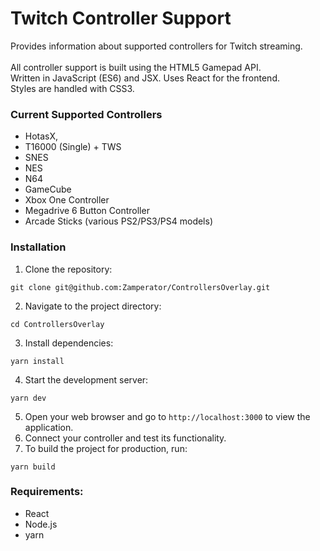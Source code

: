 # Twitch Controller Support
Provides information about supported controllers for Twitch streaming. \
\
All controller support is built using the HTML5 Gamepad API.\
Written in JavaScript (ES6) and JSX. Uses React for the frontend. \
Styles are handled with CSS3.

### Current Supported Controllers
* HotasX,
* T16000 (Single) + TWS
* SNES
* NES
* N64
* GameCube
* Xbox One Controller
* Megadrive 6 Button Controller
* Arcade Sticks (various PS2/PS3/PS4 models)

### Installation
1. Clone the repository:
```shell
git clone git@github.com:Zamperator/ControllersOverlay.git
```
2. Navigate to the project directory:
```shell
cd ControllersOverlay
```
3. Install dependencies:
```shell
yarn install
```
4. Start the development server:
```shell
yarn dev
```
5. Open your web browser and go to `http://localhost:3000` to view the application.
6. Connect your controller and test its functionality.
7. To build the project for production, run:
```shell
yarn build
```

### Requirements:
  * React
  * Node.js
  * yarn
